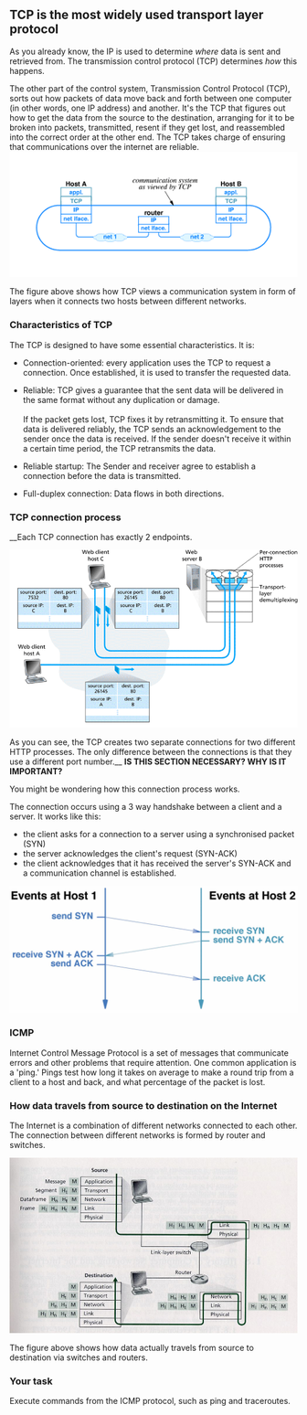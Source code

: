 ## TCP is the most widely used transport layer protocol

As you already know, the IP is used to determine _where_ data is sent and retrieved from.  The transmission control protocol (TCP) determines _how_ this happens.

The other part of the control system, Transmission Control Protocol (TCP), sorts out how packets of data move back and forth between one computer (in other words, one IP address) and another. It's the TCP that figures out how to get the data from the source to the destination, arranging for it to be broken into packets, transmitted, resent if they get lost, and reassembled into the correct order at the other end. The TCP takes charge of ensuring that communications over the internet are reliable.
![GitHub Logo](./images/TCP_view.gif)
<!--- (source: 
http://www.dcs.bbk.ac.uk/~ptw/teaching/IWT/transport-layer/internet.gif)-->

The figure above shows how TCP views a communication system in form of layers when it connects two hosts between different networks.

### Characteristics of TCP

The TCP is designed to have some essential characteristics.  It is:

* Connection-oriented: every application uses the TCP to request a connection. Once established, it is used to transfer the requested data.

* Reliable: TCP gives a guarantee that the sent data will be delivered in the same format without any duplication or damage. <br/><br/> If the packet gets lost, TCP fixes it by retransmitting it.  To ensure that data is delivered reliably, the TCP sends an acknowledgement to the sender once the data is received.  If the sender doesn't receive it within a certain time period, the TCP retransmits the data.

* Reliable startup: The Sender and receiver agree to establish a connection before the data is transmitted.

* Full-duplex connection: Data flows in both directions.


### TCP connection process

__Each TCP connection has exactly 2 endpoints.

![GitHub Logo](./images/TCP_multiplexing.gif)
<!--- (source: 
http://www.dcs.bbk.ac.uk/~ptw/teaching/IWT/transport-layer/two-clients-web-server.gif)-->

As you can see, the TCP creates two separate  connections for two different HTTP processes. The only difference between the connections is that they use a different port number.__ __IS THIS SECTION NECESSARY?  WHY IS IT IMPORTANT?__

You might be wondering how this connection process works.  

The connection occurs using a 3 way handshake between a client and a server. It works like this: 
* the client asks for a connection to a server using a synchronised packet (SYN)
* the server acknowledges the client's request (SYN-ACK)
* the client acknowledges that it has received the server's SYN-ACK and a communication channel is established.


![GitHub Logo](./images/TCP_connection_establishment.jpg)
<!--- (source: 
http://www.dcs.bbk.ac.uk/~ptw/teaching/IWT/transport-layer/notes.html)-->


### ICMP
Internet Control Message Protocol is a set of messages that communicate errors and other problems that require attention. One common application is a 'ping.'  Pings test how long it takes on average to make a round trip from a client to a host and back, and what percentage of the packet is lost.

### How data travels from source to destination on the Internet

The Internet is a combination of different networks connected to each other. The connection between different networks is formed by router and switches. 

![GitHub Logo](./images/Internet_source_dest.jpg)
<!--- (source: http://edume.myds.me/60_2004_1700_pliroforiki_ke_diktion/1002_computers_ke_diktia/1091/01_18.jpg )-->

The figure above shows how data actually travels from source to destination via switches and routers.

### Your task
Execute commands from the ICMP protocol, such as ping and traceroutes.
